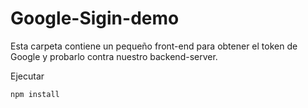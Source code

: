 # Google-Sigin-demo

Esta carpeta contiene un pequeño front-end para obtener el token de Google y probarlo contra nuestro backend-server.

Ejecutar
```
npm install
```